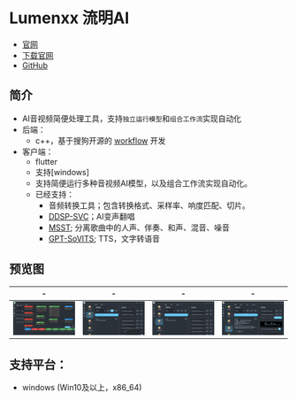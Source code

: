 # Lumenxx 流明AI
* [官网](https://blog.lumenxx.bool.run/)
* [下载官网](https://download.lumenxx.bool.run/)
* [GitHub](https://github.com/coolight7/Lumenxx)

## 简介
* AI音视频简便处理工具，支持`独立运行模型`和`组合工作流`实现自动化
* 后端：
  * c++，基于搜狗开源的 [workflow](https://github.com/sogou/workflow) 开发
* 客户端：
  * flutter
  * 支持[windows]
  * 支持简便运行多种音视频AI模型，以及组合工作流实现自动化。
  * 已经支持：
    * 音频转换工具；包含转换格式、采样率、响度匹配、切片。
    * [DDSP-SVC](https://github.com/yxlllc/DDSP-SVC)；AI变声翻唱
    * [MSST](https://github.com/ZFTurbo/Music-Source-Separation-Training); 分离歌曲中的人声、伴奏、和声、混音、噪音
    * [GPT-SoVITS](https://github.com/RVC-Boss/GPT-SoVITS); TTS，文字转语音

## 预览图
| -                                  | -                                  | -                                  | -                                  |
| ---------------------------------- | ---------------------------------- | ---------------------------------- | ---------------------------------- |
| ![alt text](res/image/image-1.png) | ![alt text](res/image/image-2.png) | ![alt text](res/image/image-3.png) | ![alt text](res/image/image-4.png) |

## 支持平台：
- windows (Win10及以上，x86_64)